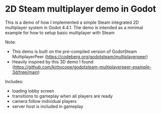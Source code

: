 # 2D Steam multiplayer demo in Godot

This is a demo of how I implemented a simple Steam integrated 2D multiplayer system in Godot 4.4.1. The demo is intended as a minimal example for how to setup basic multiplayer with Steam

Note:
- This demo is built on the pre-compiled version of GodotSteam MultiplayerPeer (https://codeberg.org/godotsteam/multiplayerpeer)
- Heavily inspired by this 3D demo I found (https://github.com/kirbycope/godotsteam-multiplayerpeer-example-3d/tree/main)

Includes:
- loading lobby screen
- transitions to gameplay when all players are ready
- camera follow individual players
- server host is included in gameplay
